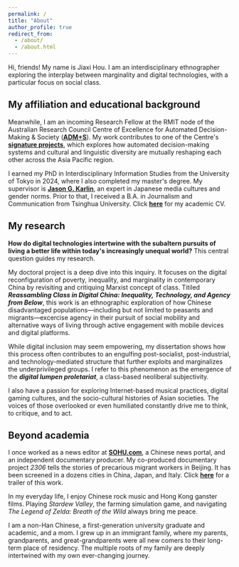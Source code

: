 ```yaml
---
permalink: /
title: "About"
author_profile: true
redirect_from: 
  - /about/
  - /about.html
---
```


Hi, friends! My name is Jiaxi Hou. I am an interdisciplinary ethnographer exploring the interplay between marginality and digital technologies, with a particular focus on social class.

My affiliation and educational background
------
Meanwhile, I am an incoming Research Fellow at the RMIT node of the Australian Research Council Centre of Excellence for Automated Decision-Making & Society ([**ADM+S**](https://www.admscentre.org.au)). My work contributes to one of the Centre's [**signature projects**](https://www.admscentre.org.au/language-and-cultural-diversity-in-adm-australia-in-the-asia-pacific/), which explores how automated decision-making systems and cultural and linguistic diversity are mutually reshaping each other across the Asia Pacific region. 

I earned my PhD in Interdisciplinary Information Studies from the University of Tokyo in 2024, where I also completed my master's degree. My supervisor is [**Jason G. Karlin**](https://jgkarlin.org), an expert in Japanese media cultures and gender norms. Prior to that, I received a B.A. in Journalism and Communication from Tsinghua University. Click [**here**](../assets/cv202410.pdf) for my academic CV.

My research
------
**How do digital technologies intertwine with the subaltern pursuits of living a better life within today's increasingly unequal world?** This central question guides my research. 

My doctoral project is a deep dive into this inquiry. It focuses on the digital reconfiguration of poverty, inequality, and marginality in contemporary China by revisiting and critiquing Marxist concept of class. Titiled ***Reassambling Class in Digital China: Inequality, Technology, and Agency from Below***, this work is an ethnographic exploration of how Chinese disadvantaged populations—including but not limited to peasants and migrants—excercise agency in their pursuit of social mobility and alternative ways of living through active engagement with mobile devices and digital platforms. 

While digital inclusion may seem empowering, my dissertation shows how this process often contributes to an engulfing post-socialist, post-industrial, and technology-mediated structure that further exploits and marginalizes the underprivileged groups. I refer to this phenomenon as the emergence of the ***digital lumpen proletariat***, a class-based neoliberal subjectivity. 

I also have a passion for exploring Internet-based musical practices, digital gaming cultures, and the socio-cultural histories of Asian societies. The voices of those overlooked or even humiliated constantly drive me to think, to critique, and to act.  

Beyond academia
------
I once worked as a news editor at [**SOHU.com**](https://www.sohu.com), a Chinese news portal, and an independent documentary producer. My co-produced documentary project *2306* tells the stories of precarious migrant workers in Beijing. It has been screened in a dozens cities in China, Japan, and Italy. Click [**here**](https://www.youtube.com/watch?v=qWsc6KKmsks) for a trailer of this work.

In my everyday life, I enjoy Chinese rock music and Hong Kong ganster films. Playing *Stardew Valley*, the farming simulation game, and navigating *The Legend of Zelda: Breath of the Wild* always bring me peace.  

I am a non-Han Chinese, a first-generation university graduate and academic, and a mom. I grew up in an immigrant family, where my parents, grandparents, and great-grandparents were all new comers to their long-term place of residency. The multiple roots of my family are deeply intertwined with my own ever-changing journey. 
